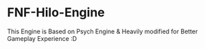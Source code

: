 # FNF-Hilo-Engine
 This Engine is Based on Psych Engine & Heavily modified for Better Gameplay Experience :D
